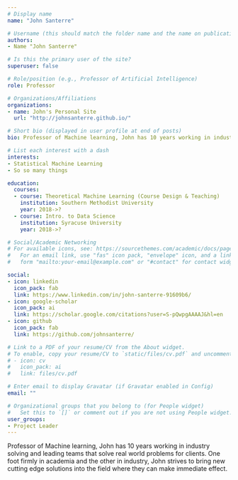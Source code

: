 ```yaml
---
# Display name
name: "John Santerre"

# Username (this should match the folder name and the name on publications)
authors:
- Name "John Santerre"

# Is this the primary user of the site?
superuser: false

# Role/position (e.g., Professor of Artificial Intelligence)
role: Professor

# Organizations/Affiliations
organizations:
- name: John's Personal Site
  url: "http://johnsanterre.github.io/"

# Short bio (displayed in user profile at end of posts)
bio: Professor of Machine learning, John has 10 years working in industry solving and leading teams that solve real world problems for clients. One foot firmly in academia and the other in industry, John strives to bring new cutting edge solutions into the field where they can make immediate effect.

# List each interest with a dash
interests:
- Statistical Machine Learning
- So so many things

education:
  courses:
  - course: Theoretical Machine Learning (Course Design & Teaching)
    institution: Southern Methodist University
    year: 2018->?
  - course: Intro. to Data Science
    institution: Syracuse University 
    year: 2018->?

# Social/Academic Networking
# For available icons, see: https://sourcethemes.com/academic/docs/page-builder/#icons
#   For an email link, use "fas" icon pack, "envelope" icon, and a link in the
#   form "mailto:your-email@example.com" or "#contact" for contact widget.

social:
- icon: linkedin
  icon_pack: fab
  link: https://www.linkedin.com/in/john-santerre-91609b6/
- icon: google-scholar
  icon_pack: ai
  link: https://scholar.google.com/citations?user=S-pQwpgAAAAJ&hl=en
- icon: github
  icon_pack: fab
  link: https://github.com/johnsanterre/

# Link to a PDF of your resume/CV from the About widget.
# To enable, copy your resume/CV to `static/files/cv.pdf` and uncomment the lines below.
# - icon: cv
#   icon_pack: ai
#   link: files/cv.pdf

# Enter email to display Gravatar (if Gravatar enabled in Config)
email: ""

# Organizational groups that you belong to (for People widget)
#   Set this to `[]` or comment out if you are not using People widget.
user_groups:
- Project Leader
---
```


Professor of Machine learning, John has 10 years working in industry solving and leading teams that solve real world problems for clients. One foot firmly in academia and the other in industry, John strives to bring new cutting edge solutions into the field where they can make immediate effect.